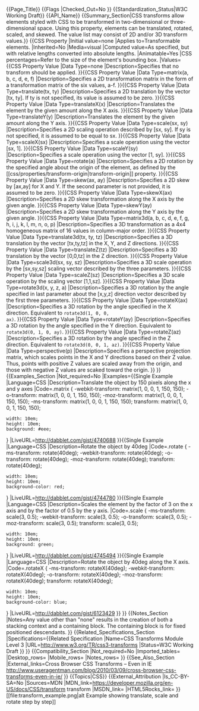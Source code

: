{{Page_Title}}
{{Flags
|Checked_Out=No
}}
{{Standardization_Status|W3C Working Draft}}
{{API_Name}}
{{Summary_Section|CSS transforms allow elements styled with CSS to be transformed in two-dimensional or three-dimensional space. Using this property, elements can be translated, rotated, scaled, and skewed. The value list may consist of 2D and/or 3D transform values.}}
{{CSS Property
|Initial value=none
|Applies to=Transformable elements.
|Inherited=No
|Media=visual
|Computed value=As specified, but with relative lengths converted into absolute lengths.
|Animatable=Yes
|CSS percentages=Refer to the size of the element's bounding box.
|Values={{CSS Property Value
|Data Type=none
|Description=Specifies that no transform should be applied.
}}{{CSS Property Value
|Data Type=matrix(a, b, c, d, e, f)
|Description=Specifies a 2D transformation matrix in the form of a transformation matrix of the six values, a-f.
}}{{CSS Property Value
|Data Type=translate(tx, ty)
|Description=Specifies a 2D translation by the vector [tx, ty]. If ty is not specified, its value is assumed to be zero.
}}{{CSS Property Value
|Data Type=translateX(x)
|Description=Translates the element by the given amount along the X axis.
}}{{CSS Property Value
|Data Type=translateY(y)
|Description=Translates the element by the given amount along the Y axis.
}}{{CSS Property Value
|Data Type=scale(sx, sy)
|Description=Specifies a 2D scaling operation described by [sx, sy]. If sy is not specified, it is assumed to be equal to sx.
}}{{CSS Property Value
|Data Type=scaleX(sx)
|Description=Specifies a scale operation using the vector [sx, 1].
}}{{CSS Property Value
|Data Type=scaleY(sy)
|Description=Specifies a scale operation using the vector [1, sy].
}}{{CSS Property Value
|Data Type=rotate(a)
|Description=Specifies a 2D rotation by the specified angle about the origin of the element, as defined by the [[css/properties/transform-origin|transform-origin]] property.
}}{{CSS Property Value
|Data Type=skew(ax, ay)
|Description=Specifies a 2D skew by [ax,ay] for X and Y. If the second parameter is not provided, it is assumed to be zero.
}}{{CSS Property Value
|Data Type=skewX(ax)
|Description=Specifies a 2D skew transformation along the X axis by the given angle.
}}{{CSS Property Value
|Data Type=skewY(ay)
|Description=Specifies a 2D skew transformation along the Y axis by the given angle.
}}{{CSS Property Value
|Data Type=matrix3d(a, b, c, d, e, f, g, h, i, j, k, l, m, n, o, p)
|Description=Specifies a 3D transformation as a 4x4 homogeneous matrix of 16 values in column-major order.
}}{{CSS Property Value
|Data Type=translate3d(tx, ty, tz)
|Description=Specifies a 3D translation by the vector [tx,ty,tz] in the X, Y, and Z directions.
}}{{CSS Property Value
|Data Type=translateZ(tz)
|Description=Specifies a 3D translation by the vector [0,0,tz] in the Z direction.
}}{{CSS Property Value
|Data Type=scale3d(sx, sy, sz)
|Description=Specifies a 3D scale operation by the [sx,sy,sz] scaling vector described by the three parameters.
}}{{CSS Property Value
|Data Type=scaleZ(sz)
|Description=Specifies a 3D scale operation by the scaling vector [1,1,sz].
}}{{CSS Property Value
|Data Type=rotate3d(x, y, z, a)
|Description=Specifies a 3D rotation by the angle specified in last parameter about the [x,y,z] direction vector described by the first three parameters.
}}{{CSS Property Value
|Data Type=rotateX(ax)
|Description=Specifies a 3D rotation by the angle specified in the X direction. Equivalent to <code>rotate3d(1, 0, 0, ax)</code>.
}}{{CSS Property Value
|Data Type=rotateY(ay)
|Description=Specifies a 3D rotation by the angle specified in the Y direction. Equivalent to <code>rotate3d(0, 1, 0, ay)</code>.
}}{{CSS Property Value
|Data Type=rotateZ(az)
|Description=Specifies a 3D rotation by the angle specified in the Z direction. Equivalent to <code>rotate3d(0, 0, 1, az)</code>.
}}{{CSS Property Value
|Data Type=perspective(p)
|Description=Specifies a perspective projection matrix, which scales points in the X and Y directions based on their Z value. Thus, points with positive Z values are scaled away from the origin, and those with negative Z values are scaked toward the origin.
}}
}}
{{Examples_Section
|Not_required=No
|Examples={{Single Example
|Language=CSS
|Description=Translate the object by 150 pixels along the x and y axes
|Code=.matrix {
 	-webkit-transform:  matrix(1, 0, 0, 1, 150, 150);
 	-o-transform:  matrix(1, 0, 0, 1, 150, 150);
 	-moz-transform:  matrix(1, 0, 0, 1, 150, 150);
 	-ms-transform:  matrix(1, 0, 0, 1, 150, 150);
 	transform:  matrix(1, 0, 0, 1, 150, 150);
 	
 	width: 10em;
 	height: 10em;
 	background: #eee;
 }
|LiveURL=http://dabblet.com/gist/4740688
}}{{Single Example
|Language=CSS
|Description=Rotate the object by 40deg
|Code=.rotate {
	-ms-transform: rotate(40deg);
	-webkit-transform: rotate(40deg);
	-o-transform: rotate(40deg);
	-moz-transform: rotate(40deg);
	transform: rotate(40deg);
	
	width: 10em;
	height: 10em;
	background-color: red;
}
|LiveURL=http://dabblet.com/gist/4744780
}}{{Single Example
|Language=CSS
|Description=Scales the element by the factor of 3 on the x axis and by the factor of 0.5 by the y axis.
|Code=.scale {
	-ms-transform: scale(3, 0.5);
	-webkit-transform: scale(3, 0.5);
	-o-transform: scale(3, 0.5);
	-moz-transform: scale(3, 0.5);
	transform: scale(3, 0.5);

	width: 10em;
	height: 10em;
	background: green;
}
|LiveURL=http://dabblet.com/gist/4745494
}}{{Single Example
|Language=CSS
|Description=Rotate the object by 40deg along the X axis.
|Code=.rotateX {
	-ms-transform: rotateX(40deg);
	-webkit-transform: rotateX(40deg);
	-o-transform: rotateX(40deg);
	-moz-transform: rotateX(40deg);
	transform: rotateX(40deg);
	
	width: 10em;
	height: 10em;
	background-color: blue;
}
|LiveURL=http://dabblet.com/gist/6123429
}}
}}
{{Notes_Section
|Notes=Any value other than "none" results in the creation of both a stacking context and a containing block. The containing block is for fixed positioned descendants.
}}
{{Related_Specifications_Section
|Specifications={{Related Specification
|Name=CSS Transforms Module Level 3
|URL=http://www.w3.org/TR/css3-transforms
|Status=W3C Working Draft
}}
}}
{{Compatibility_Section
|Not_required=No
|Imported_tables=
|Desktop_rows=
|Mobile_rows=
|Notes_rows=
}}
{{See_Also_Section
|External_links=Cross Browser CSS Transforms – Even in IE http://www.useragentman.com/blog/2010/03/09/cross-browser-css-transforms-even-in-ie/
}}
{{Topics|CSS}}
{{External_Attribution
|Is_CC-BY-SA=No
|Sources=MDN
|MDN_link=https://developer.mozilla.org/en-US/docs/CSS/transform transform
|MSDN_link=
|HTML5Rocks_link=
}}
[[file:transform_example.png|alt Example showing translate, scale and rotate step by step]]
